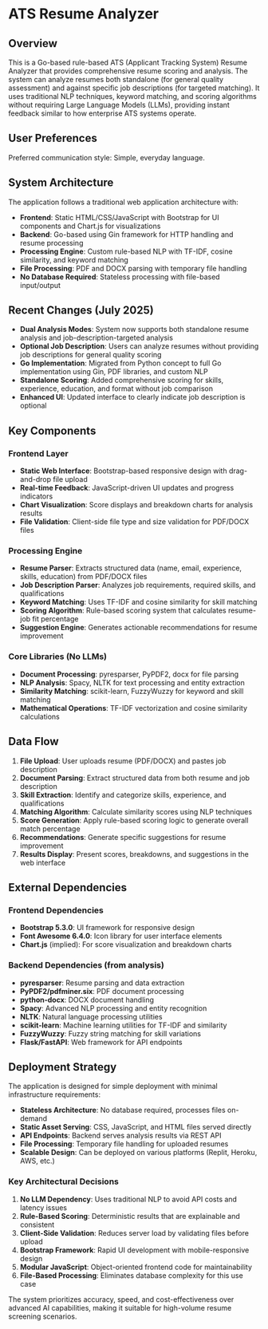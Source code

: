 # ATS Resume Analyzer

## Overview

This is a Go-based rule-based ATS (Applicant Tracking System) Resume Analyzer that provides comprehensive resume scoring and analysis. The system can analyze resumes both standalone (for general quality assessment) and against specific job descriptions (for targeted matching). It uses traditional NLP techniques, keyword matching, and scoring algorithms without requiring Large Language Models (LLMs), providing instant feedback similar to how enterprise ATS systems operate.

## User Preferences

Preferred communication style: Simple, everyday language.

## System Architecture

The application follows a traditional web application architecture with:

- **Frontend**: Static HTML/CSS/JavaScript with Bootstrap for UI components and Chart.js for visualizations
- **Backend**: Go-based using Gin framework for HTTP handling and resume processing
- **Processing Engine**: Custom rule-based NLP with TF-IDF, cosine similarity, and keyword matching
- **File Processing**: PDF and DOCX parsing with temporary file handling
- **No Database Required**: Stateless processing with file-based input/output

## Recent Changes (July 2025)

- **Dual Analysis Modes**: System now supports both standalone resume analysis and job-description-targeted analysis
- **Optional Job Description**: Users can analyze resumes without providing job descriptions for general quality scoring
- **Go Implementation**: Migrated from Python concept to full Go implementation using Gin, PDF libraries, and custom NLP
- **Standalone Scoring**: Added comprehensive scoring for skills, experience, education, and format without job comparison
- **Enhanced UI**: Updated interface to clearly indicate job description is optional

## Key Components

### Frontend Layer
- **Static Web Interface**: Bootstrap-based responsive design with drag-and-drop file upload
- **Real-time Feedback**: JavaScript-driven UI updates and progress indicators
- **Chart Visualization**: Score displays and breakdown charts for analysis results
- **File Validation**: Client-side file type and size validation for PDF/DOCX files

### Processing Engine
- **Resume Parser**: Extracts structured data (name, email, experience, skills, education) from PDF/DOCX files
- **Job Description Parser**: Analyzes job requirements, required skills, and qualifications
- **Keyword Matching**: Uses TF-IDF and cosine similarity for skill matching
- **Scoring Algorithm**: Rule-based scoring system that calculates resume-job fit percentage
- **Suggestion Engine**: Generates actionable recommendations for resume improvement

### Core Libraries (No LLMs)
- **Document Processing**: pyresparser, PyPDF2, docx for file parsing
- **NLP Analysis**: Spacy, NLTK for text processing and entity extraction
- **Similarity Matching**: scikit-learn, FuzzyWuzzy for keyword and skill matching
- **Mathematical Operations**: TF-IDF vectorization and cosine similarity calculations

## Data Flow

1. **File Upload**: User uploads resume (PDF/DOCX) and pastes job description
2. **Document Parsing**: Extract structured data from both resume and job description
3. **Skill Extraction**: Identify and categorize skills, experience, and qualifications
4. **Matching Algorithm**: Calculate similarity scores using NLP techniques
5. **Score Generation**: Apply rule-based scoring logic to generate overall match percentage
6. **Recommendations**: Generate specific suggestions for resume improvement
7. **Results Display**: Present scores, breakdowns, and suggestions in the web interface

## External Dependencies

### Frontend Dependencies
- **Bootstrap 5.3.0**: UI framework for responsive design
- **Font Awesome 6.4.0**: Icon library for user interface elements
- **Chart.js** (implied): For score visualization and breakdown charts

### Backend Dependencies (from analysis)
- **pyresparser**: Resume parsing and data extraction
- **PyPDF2/pdfminer.six**: PDF document processing
- **python-docx**: DOCX document handling
- **Spacy**: Advanced NLP processing and entity recognition
- **NLTK**: Natural language processing utilities
- **scikit-learn**: Machine learning utilities for TF-IDF and similarity
- **FuzzyWuzzy**: Fuzzy string matching for skill variations
- **Flask/FastAPI**: Web framework for API endpoints

## Deployment Strategy

The application is designed for simple deployment with minimal infrastructure requirements:

- **Stateless Architecture**: No database required, processes files on-demand
- **Static Asset Serving**: CSS, JavaScript, and HTML files served directly
- **API Endpoints**: Backend serves analysis results via REST API
- **File Processing**: Temporary file handling for uploaded resumes
- **Scalable Design**: Can be deployed on various platforms (Replit, Heroku, AWS, etc.)

### Key Architectural Decisions

1. **No LLM Dependency**: Uses traditional NLP to avoid API costs and latency issues
2. **Rule-Based Scoring**: Deterministic results that are explainable and consistent
3. **Client-Side Validation**: Reduces server load by validating files before upload
4. **Bootstrap Framework**: Rapid UI development with mobile-responsive design
5. **Modular JavaScript**: Object-oriented frontend code for maintainability
6. **File-Based Processing**: Eliminates database complexity for this use case

The system prioritizes accuracy, speed, and cost-effectiveness over advanced AI capabilities, making it suitable for high-volume resume screening scenarios.